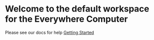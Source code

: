 # Welcome to the default workspace for the Everywhere Computer

Please see our docs for help [Getting Started](https://docs.everywhere.computer/welcome-to-everywhere-computer/getting-started)
